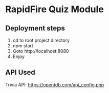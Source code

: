 # RapidFire Quiz Module

## Deployment steps
1. cd to root project directory
2. npm start
3. Goto http://localhost:8080
4. Enjoy

## API Used
Trivia API: https://opentdb.com/api_config.php